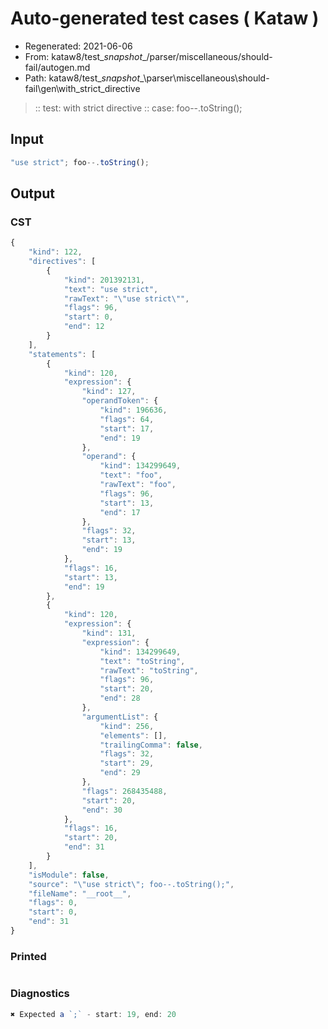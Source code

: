 # Auto-generated test cases ( Kataw )
- Regenerated: 2021-06-06
- From: kataw8/test\__snapshot__/parser/miscellaneous/should-fail/autogen.md
- Path: kataw8/test\__snapshot__\parser\miscellaneous\should-fail\gen\with_strict_directive
> :: test: with strict directive
> :: case: foo--.toString();
## Input

`````js
"use strict"; foo--.toString();
`````
## Output

### CST

```javascript
{
    "kind": 122,
    "directives": [
        {
            "kind": 201392131,
            "text": "use strict",
            "rawText": "\"use strict\"",
            "flags": 96,
            "start": 0,
            "end": 12
        }
    ],
    "statements": [
        {
            "kind": 120,
            "expression": {
                "kind": 127,
                "operandToken": {
                    "kind": 196636,
                    "flags": 64,
                    "start": 17,
                    "end": 19
                },
                "operand": {
                    "kind": 134299649,
                    "text": "foo",
                    "rawText": "foo",
                    "flags": 96,
                    "start": 13,
                    "end": 17
                },
                "flags": 32,
                "start": 13,
                "end": 19
            },
            "flags": 16,
            "start": 13,
            "end": 19
        },
        {
            "kind": 120,
            "expression": {
                "kind": 131,
                "expression": {
                    "kind": 134299649,
                    "text": "toString",
                    "rawText": "toString",
                    "flags": 96,
                    "start": 20,
                    "end": 28
                },
                "argumentList": {
                    "kind": 256,
                    "elements": [],
                    "trailingComma": false,
                    "flags": 32,
                    "start": 29,
                    "end": 29
                },
                "flags": 268435488,
                "start": 20,
                "end": 30
            },
            "flags": 16,
            "start": 20,
            "end": 31
        }
    ],
    "isModule": false,
    "source": "\"use strict\"; foo--.toString();",
    "fileName": "__root__",
    "flags": 0,
    "start": 0,
    "end": 31
}
```

### Printed

```javascript

```

### Diagnostics

```javascript
✖ Expected a `;` - start: 19, end: 20

```

